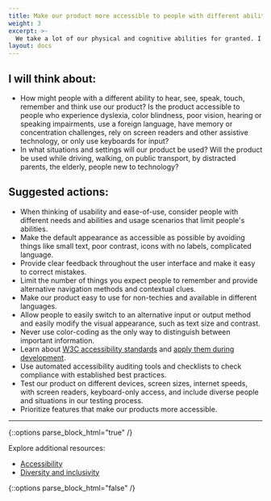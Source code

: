 ```yaml
---
title: Make our product more accessible to people with different abilities.
weight: 3
excerpt: >-
  We take a lot of our physical and cognitive abilities for granted. I pledge to design and build features that will make our product more widely accessible to people different from me, in different settings and life situations. Most of us will face some degree of temporary or permanent disability in our lives, and minor adjustments can mean a world of difference to many people.
layout: docs
---
```


## I will think about:

- How might people with a different ability to hear, see, speak, touch, remember and think use our product? Is the product accessible to people who experience dyslexia, color blindness, poor vision, hearing or speaking impairments, use a foreign language, have memory or concentration challenges, rely on screen readers and other assistive technology, or only use keyboards for input?
- In what situations and settings will our product be used? Will the product be used while driving, walking, on public transport, by distracted parents, the elderly, people new to technology?

## Suggested actions:

- When thinking of usability and ease-of-use, consider people with different needs and abilities and usage scenarios that limit people's abilities.
- Make the default appearance as accessible as possible by avoiding things like small text, poor contrast, icons with no labels, complicated language.
- Provide clear feedback throughout the user interface and make it easy to correct mistakes. 
- Limit the number of things you expect people to remember and provide alternative navigation methods and contextual clues.
- Make our product easy to use for non-techies and available in different languages.
- Allow people to easily switch to an alternative input or output method and easily modify the visual appearance, such as text size and contrast.
- Never use color-coding as the only way to distinguish between important information.
- Learn about [W3C accessibility standards](https://www.w3.org/WAI/standards-guidelines/) and [apply them during development](https://www.a11yproject.com/checklist/).
- Use automated accessibility auditing tools and checklists to check compliance with established best practices.
- Test our product on different devices, screen sizes, internet speeds, with screen readers, keyboard-only access, and include diverse people and situations in our testing process.
- Prioritize features that make our products more accessible.

***

{::options parse_block_html="true" /}
<div class="advice">
Explore additional resources:

  <ul id="docs-section-items" class="docs-section-items">         
    <li class="docs-section-item"><a href="/resources/accessibility/" class="docs-item-link">Accessibility<span class="icon-angle-right" aria-hidden="true"></span></a></li>     
    <li class="docs-section-item"><a href="/resources/diversity/" class="docs-item-link">Diversity and inclusivity<span class="icon-angle-right" aria-hidden="true"></span></a></li>  
  </ul>
</div>
{::options parse_block_html="false" /}